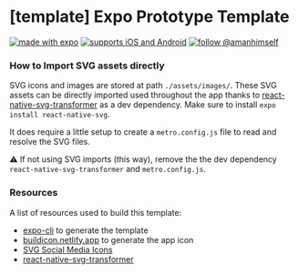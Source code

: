 # [template] Expo Prototype Template

[![made with expo](https://img.shields.io/badge/MADE%20WITH%20EXPO-000.svg?style=for-the-badge&logo=expo&labelColor=4630eb&logoWidth=20)](https://github.com/expo/expo) [![supports iOS and Android](https://img.shields.io/badge/Platforms-Native-4630EB.svg?style=for-the-badge&logo=EXPO&labelColor=000&logoColor=fff)](https://github.com/expo/expo) [![follow @amanhimself](https://img.shields.io/twitter/follow/amanhimself.svg?style=for-the-badge&logo=TWITTER&logoColor=FFFFFF&labelColor=00aced&logoWidth=20&color=lightgray)](https://twitter.com/amanhimself)

### How to Import SVG assets directly

SVG icons and images are stored at path `./assets/images/`. These SVG assets can be directly imported used throughout the app thanks to [react-native-svg-transformer](https://github.com/kristerkari/react-native-svg-transformer) as a dev dependency. Make sure to install `expo install react-native-svg`.

It does require a little setup to create a `metro.config.js` file to read and resolve the SVG files.

⚠️ If not using SVG imports (this way), remove the the dev dependency `react-native-svg-transformer` and `metro.config.js`.

### Resources

A list of resources used to build this template:

- [expo-cli](https://www.npmjs.com/package/expo-cli) to generate the template
- [buildicon.netlify.app](https://buildicon.netlify.app/?color=white) to generate the app icon
- [SVG Social Media Icons](https://www.flaticon.com/packs/social-media-87)
- [react-native-svg-transformer](https://github.com/kristerkari/react-native-svg-transformer)
